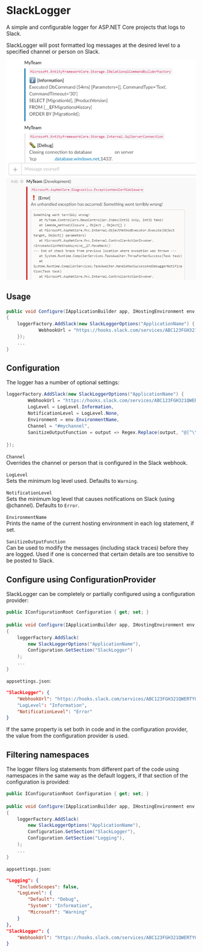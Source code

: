 # SlackLogger
A simple and configurable logger for ASP.NET Core projects that logs to Slack.

SlackLogger will post formatted log messages at the desired level to a specified channel or person on Slack.

![Example log message](/documentation/logexample.png)
![Example log message](/documentation/exceptionexample.png)


## Usage

```cs
public void Configure(IApplicationBuilder app, IHostingEnvironment env, LoggerFactory loggerFactory)
{
    loggerFactory.AddSlack(new SlackLoggerOptions("ApplicationName") {
            WebhookUrl = "https://hooks.slack.com/services/ABC123FGH321QWERTYUICAZzDJBG3sehHH7scclYdDxj"                 
    });
    ...
}
```

## Configuration

The logger has a number of optional settings:

```cs
loggerFactory.AddSlack(new SlackLoggerOptions("ApplicationName") {
        WebhookUrl = "https://hooks.slack.com/services/ABC123FGH321QWERTYUICAZzDJBG3sehHH7scclYdDxj",
        LogLevel = LogLevel.Information,
        NotificationLevel = LogLevel.None,
        Environment = env.EnvironmentName,
        Channel = "#mychannel",
        SanitizeOutputFunction = output => Regex.Replace(output, "@[^\\.@-]", "")

});
```

`Channel`  
Overrides the channel or person that is configured in the Slack webhook.

`LogLevel`  
Sets the minimum log level used. Defaults to `Warning`.

`NotificationLevel`  
Sets the minimum log level that causes notifications on Slack (using @channel). Defaults to `Error`.

`EnvironmentName`  
Prints the name of the current hosting environment in each log statement, if set.

`SanitizeOutputFunction`  
Can be used to modify the messages (including stack traces) before they are logged. Used if one is concerned that certain details are too sensitive to be posted to Slack.  
  

## Configure using ConfigurationProvider
SlackLogger can be completely or partially configured using a configuration provider:

```cs
public IConfigurationRoot Configuration { get; set; }

public void Configure(IApplicationBuilder app, IHostingEnvironment env, LoggerFactory loggerFactory)
{
    loggerFactory.AddSlack(
        new SlackLoggerOptions("ApplicationName"),
        Configuration.GetSection("SlackLogger")
    );
    ...
}
```

`appsettings.json`:
```json
"SlackLogger": {
    "WebhookUrl": "https://hooks.slack.com/services/ABC123FGH321QWERTYUICAZzDJBG3sehHH7scclYdDxj"
    "LogLevel": "Information",
    "NotificationLevel": "Error"      
}
```

If the same property is set both in code and in the configuration provider, the value from the configuration provider is used.

## Filtering namespaces
The logger filters log statements from different part of the code using namespaces in the same way as the default loggers, if that section of the configuration is provided:

```cs
public IConfigurationRoot Configuration { get; set; }

public void Configure(IApplicationBuilder app, IHostingEnvironment env, LoggerFactory loggerFactory)
{
    loggerFactory.AddSlack(
        new SlackLoggerOptions("ApplicationName"),
        Configuration.GetSection("SlackLogger"),
        Configuration.GetSection("Logging"),
    );
    ...
}
```

`appsettings.json`:
```json
"Logging": {
    "IncludeScopes": false,
    "LogLevel": {
        "Default": "Debug",
        "System": "Information",
        "Microsoft": "Warning"
    }
},
"SlackLogger": {
    "WebhookUrl": "https://hooks.slack.com/services/ABC123FGH321QWERTYUICAZzDJBG3sehHH7scclYdDxj"
}
```